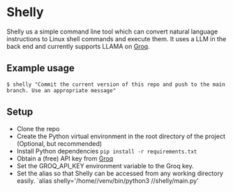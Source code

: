 # Shelly
Shelly us a simple command line tool which can convert natural language instructions to Linux shell commands and execute them. It uses a LLM in the back end and currently supports LLAMA on [Groq](https://console.groq.com/keys).

## Example usage
`$ shelly "Commit the current version of this repo and push to the main branch. Use an appropriate message"`

## Setup
 - Clone the repo
 - Create the Python virtual environment in the root directory of the project (Optional, but recommended)
 - Install Python dependencies `pip install -r requirements.txt`
 - Obtain a (free) API key from [Groq](https://console.groq.com/keys)
 - Set the GROQ_API_KEY environment variable to the Groq key.
 - Set the alias so that Shelly can be accessed from any working directory easily. `alias shelly='/home/<path to venv>/venv/bin/python3 /<path to the local repo>/shelly/main.py'
